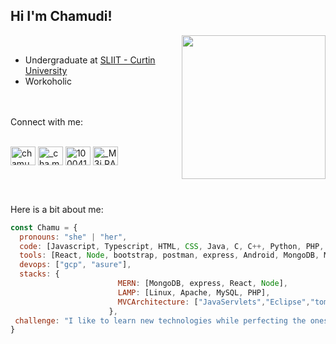 ## Hi I'm Chamudi! 

<img align='right' src="https://user-images.githubusercontent.com/75931718/130796991-2aeeb5c8-2620-4e5d-aa10-0fefe455c2ff.png" width="230">
<br> 
<ul>
<li>Undergraduate at <a href="https://www.sliit.lk/international/transfer-options/australia/curtin-university/">SLIIT - Curtin University</a> </li>
  <li>Workoholic</li>
  </ul>
<br><br>
Connect with me: 
<br><br>
<p align="left">
<a href="https://linkedin.com/in/chamudirw" target="blank"><img align="center" src="https://raw.githubusercontent.com/rahuldkjain/github-profile-readme-generator/master/src/images/icons/Social/linked-in-alt.svg" alt="chamudirw" height="30" width="40" /></a>
<a href="https://instagram.com/_cha.mu_di_" target="blank"><img align="center" src="https://raw.githubusercontent.com/rahuldkjain/github-profile-readme-generator/master/src/images/icons/Social/instagram.svg" alt="_cha.mu_di_" height="30" width="40" /></a>
  <a href="https://fb.com/100041341389888" target="blank"><img align="center" src="https://raw.githubusercontent.com/rahuldkjain/github-profile-readme-generator/master/src/images/icons/Social/facebook.svg" alt="100041341389888" height="30" width="40" /></a>
  <a href="https://discord.gg/_M3i.RA_#4335" target="blank"><img align="center" src="https://raw.githubusercontent.com/rahuldkjain/github-profile-readme-generator/master/src/images/icons/Social/discord.svg" alt="_M3i.RA_#4335" height="30" width="40" /></a>
</p>
<br><br>

Here is a bit about me:
```javascript
const Chamu = {
  pronouns: "she" | "her",
  code: [Javascript, Typescript, HTML, CSS, Java, C, C++, Python, PHP, SQL],
  tools: [React, Node, bootstrap, postman, express, Android, MongoDB, MySQL],
  devops: ["gcp", "asure"],
  stacks: {
                        MERN: [MongoDB, express, React, Node],
                        LAMP: [Linux, Apache, MySQL, PHP],
                        MVCArchitecture: ["JavaServlets","Eclipse","tomcat", "SQLWorkbench"]
                      },
 challenge: "I like to learn new technologies while perfecting the ones I already know"
}
  



